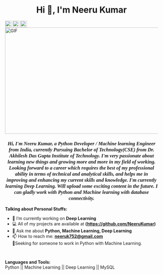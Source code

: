 <h1 align="center">Hi 👋, I'm Neeru Kumar</h1>

  <a href="https://twitter.com/NeeruKu16667421">
    <img align="left" alt="Neeru | Twitter" width="22px" src="https://cdn.jsdelivr.net/npm/simple-icons@v3/icons/twitter.svg" />
  </a>
  <a href="https://www.linkedin.com/in/neeru-kumar-a20b2b197/">
    <img align="left" alt="Neeru's LinkedIN" width="22px" src="https://cdn.jsdelivr.net/npm/simple-icons@v3/icons/linkedin.svg" />
  </a>
  <a href="https://www.instagram.com/neerukumar22/">
    <img align="left" alt="Neeru's Instagram" width="22px" src="https://cdn.jsdelivr.net/npm/simple-icons@v3/icons/instagram.svg" />
  </a>
  
  
<img align="center" height="350" width="600" alt="GIF" src="https://magiccopy.xyz/assets/images/hadder.gif" />


<h3 align="center" style="font-family: Times New Roman;"><b><i>Hi, I'm Neeru Kumar, a Python Developer / Machine learning Engineer from India, currently Pursuing Bachelor of Technology(CSE) from Dr. Akhilesh Das Gupta Institute of Technology. I'm very passionate about learning new things and growing more and more in my field of working.
Looking forward to a career which requires the best of my professional ability in terms of technical and analytical skills, and helps me in improving and enhancing my current skills and knowledge. I'm currently learning Deep Learning. Will upload some exciting content in the future.
  I can gladly work with Python and Machine learning with database connectivity.</h3></i></b>



**Talking about Personal Stuffs:**

- 🔭 I’m currently working on **Deep Learning**
- 💻 All of my projects are available at **(https://github.com/NeeruKumar)**
- 💬 Ask me about **Python, Machine Learning, Deep Learning**
- 📫 How to reach me: **neeruk752@gmail.com**<br />
👨‍Seeking for someone to work in Python with Machine Learning.

<br /> 

**Languages and Tools:**  
Python || Machine Learning || Deep Learning || MySQL 
